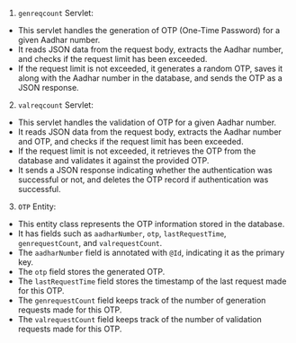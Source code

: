 
1. `genreqcount` Servlet:
- This servlet handles the generation of OTP (One-Time Password) for a given Aadhar number.
- It reads JSON data from the request body, extracts the Aadhar number, and checks if the request limit has been exceeded.
- If the request limit is not exceeded, it generates a random OTP, saves it along with the Aadhar number in the database, and sends the OTP as a JSON response.

2. `valreqcount` Servlet:
- This servlet handles the validation of OTP for a given Aadhar number.
- It reads JSON data from the request body, extracts the Aadhar number and OTP, and checks if the request limit has been exceeded.
- If the request limit is not exceeded, it retrieves the OTP from the database and validates it against the provided OTP.
- It sends a JSON response indicating whether the authentication was successful or not, and deletes the OTP record if authentication was successful.

3. `OTP` Entity:
- This entity class represents the OTP information stored in the database.
- It has fields such as `aadharNumber`, `otp`, `lastRequestTime`, `genrequestCount`, and `valrequestCount`.
- The `aadharNumber` field is annotated with `@Id`, indicating it as the primary key.
- The `otp` field stores the generated OTP.
- The `lastRequestTime` field stores the timestamp of the last request made for this OTP.
- The `genrequestCount` field keeps track of the number of generation requests made for this OTP.
- The `valrequestCount` field keeps track of the number of validation requests made for this OTP.

